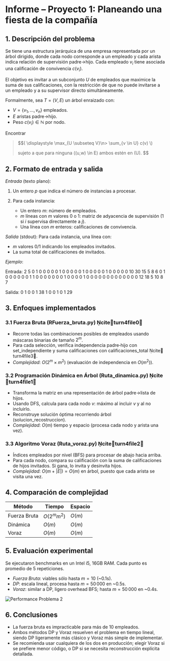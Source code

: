 # Informe – Proyecto 1: Planeando una fiesta de la compañía

## 1. Descripción del problema

Se tiene una estructura jerárquica de una empresa representada por un árbol dirigido, donde cada nodo corresponde a un empleado y cada arista indica relación de supervisión padre→hijo. Cada empleado $v_i$ tiene asociada una calificación de convivencia $c(v_i)$.

El objetivo es invitar a un subconjunto $U$ de empleados que maximice la suma de sus calificaciones, con la restricción de que no puede invitarse a un empleado y a su supervisor directo simultáneamente.

Formalmente, sea $T = (V,E)$ un árbol enraizado con:

* $V = \{v_1,\dots,v_n\}$ empleados.
* $E$ aristas padre→hijo.
* Peso $c(v_i) \in \mathbb{N}$ por nodo.

Encontrar

> $$(
> \displaystyle \max_{U \subseteq V}\n> \sum_{v \in U} c(v)
> \\)
>
> sujeto a que para ninguna \((u,w) \in E\) ambos estén en \(U\).
> $$

## 2. Formato de entrada y salida

*Entrada* (texto plano):

1. Un entero $p$ que indica el número de instancias a procesar.
2. Para cada instancia:

   * Un entero $m$: número de empleados.
   * $m$ líneas con $m$ valores 0 o 1: matriz de adyacencia de supervisión (1 si $i$ supervisa directamente a $j$).
   * Una línea con $m$ enteros: calificaciones de convivencia.

*Salida* (stdout):
Para cada instancia, una línea con:

* $m$ valores 0/1 indicando los empleados invitados.
* La suma total de calificaciones de invitados.

*Ejemplo*:


Entrada:
2
5
0 1 0 0 0
0 0 1 0 0
0 0 0 1 0
0 0 0 0 1
0 0 0 0 0
10 30 15 5 8
6
0 1 0 0 0 0
0 0 1 1 0 0
0 0 0 0 0 1
0 0 0 0 1 0
0 0 0 0 0 0
0 0 0 0 0 0
12 18 5 10 8 7

Salida:
0 1 0 0 1 38
1 0 0 1 0 1 29


## 3. Enfoques implementados

### 3.1 Fuerza Bruta (RFuerza_bruta.py) cite🚢turn4file0🚶

* Recorre todas las combinaciones posibles de empleados usando máscaras binarias de tamaño $2^m$.
* Para cada selección, verifica independencia padre‑hijo con set_independiente y suma calificaciones con calificaciones_total cite🚢turn4file3🚶.
* *Complejidad*: $O(2^m \times m^2)$ (evaluación de independencia en $O(m^2)$).

### 3.2 Programación Dinámica en Árbol (Ruta_dinamica.py) cite🚢turn4file1🚶

* Transforma la matriz en una representación de árbol padre→lista de hijos.
* Usando DFS, calcula para cada nodo $v$: máximo al incluir $v$ y al no incluirlo.
* Reconstruye solución óptima recorriendo árbol (solucion_recostruccion).
* *Complejidad*: $O(m)$ tiempo y espacio (procesa cada nodo y arista una vez).

### 3.3 Algoritmo Voraz (Ruta_voraz.py) cite🚢turn4file2🚶

* Índices empleados por nivel (BFS) para procesar de abajo hacia arriba.
* Para cada nodo, compara su calificación con la suma de calificaciones de hijos invitados. Si gana, lo invita y desinvita hijos.
* *Complejidad*: $O(m + |E|) = O(m)$ en árbol, puesto que cada arista se visita una vez.

## 4. Comparación de complejidad

| Método       | Tiempo       | Espacio |
| ------------ | ------------ | ------- |
| Fuerza Bruta | $O(2^m m^2)$ | $O(m)$  |
| Dinámica     | $O(m)$       | $O(m)$  |
| Voraz        | $O(m)$       | $O(m)$  |

## 5. Evaluación experimental

Se ejecutaron benchmarks en un Intel i5, 16GB RAM. Cada punto es promedio de 5 repeticiones.

* *Fuerza Bruta*: viables sólo hasta $m=10$ (\~0.1s).
* *DP*: escala lineal, procesa hasta $m=50\,000$ en \~0.5s.
* *Voraz*: similar a DP, ligero overhead BFS; hasta $m=50\,000$ en \~0.4s.

![Performance Problema 2](docs/images/problem2_performance.png)

## 6. Conclusiones

* La fuerza bruta es impracticable para más de 10 empleados.
* Ambos métodos DP y Voraz resuelven el problema en tiempo lineal, siendo DP ligeramente más clásico y Voraz más simple de implementar.
* Se recomienda usar cualquiera de los dos en producción; elegir Voraz si se prefiere menor código, o DP si se necesita reconstrucción explícita detallada.

